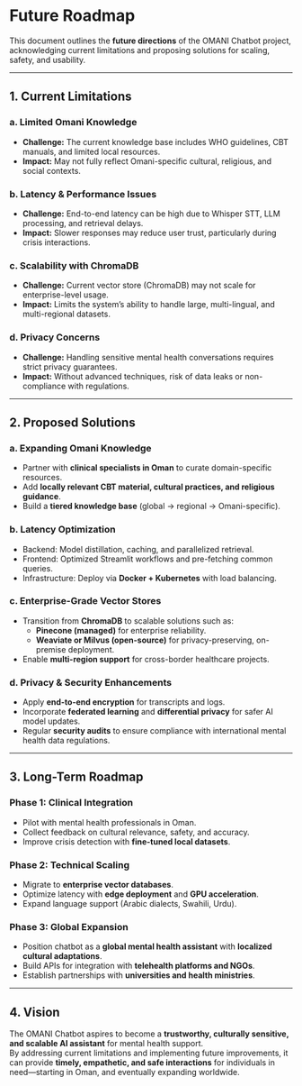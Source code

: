 # Future Roadmap

This document outlines the **future directions** of the OMANI Chatbot project, acknowledging current limitations and proposing solutions for scaling, safety, and usability.

---

## 1. Current Limitations

### a. Limited Omani Knowledge  
- **Challenge:** The current knowledge base includes WHO guidelines, CBT manuals, and limited local resources.  
- **Impact:** May not fully reflect Omani-specific cultural, religious, and social contexts.  

### b. Latency & Performance Issues  
- **Challenge:** End-to-end latency can be high due to Whisper STT, LLM processing, and retrieval delays.  
- **Impact:** Slower responses may reduce user trust, particularly during crisis interactions.  

### c. Scalability with ChromaDB  
- **Challenge:** Current vector store (ChromaDB) may not scale for enterprise-level usage.  
- **Impact:** Limits the system’s ability to handle large, multi-lingual, and multi-regional datasets.  

### d. Privacy Concerns  
- **Challenge:** Handling sensitive mental health conversations requires strict privacy guarantees.  
- **Impact:** Without advanced techniques, risk of data leaks or non-compliance with regulations.

---

## 2. Proposed Solutions

### a. Expanding Omani Knowledge  
- Partner with **clinical specialists in Oman** to curate domain-specific resources.  
- Add **locally relevant CBT material, cultural practices, and religious guidance**.  
- Build a **tiered knowledge base** (global → regional → Omani-specific).

### b. Latency Optimization  
- Backend: Model distillation, caching, and parallelized retrieval.  
- Frontend: Optimized Streamlit workflows and pre-fetching common queries.  
- Infrastructure: Deploy via **Docker + Kubernetes** with load balancing.

### c. Enterprise-Grade Vector Stores  
- Transition from **ChromaDB** to scalable solutions such as:  
  - **Pinecone (managed)** for enterprise reliability.  
  - **Weaviate or Milvus (open-source)** for privacy-preserving, on-premise deployment.  
- Enable **multi-region support** for cross-border healthcare projects.

### d. Privacy & Security Enhancements  
- Apply **end-to-end encryption** for transcripts and logs.  
- Incorporate **federated learning** and **differential privacy** for safer AI model updates.  
- Regular **security audits** to ensure compliance with international mental health data regulations.

---

## 3. Long-Term Roadmap

### Phase 1: Clinical Integration 
- Pilot with mental health professionals in Oman.  
- Collect feedback on cultural relevance, safety, and accuracy.  
- Improve crisis detection with **fine-tuned local datasets**.

### Phase 2: Technical Scaling
- Migrate to **enterprise vector databases**.  
- Optimize latency with **edge deployment** and **GPU acceleration**.  
- Expand language support (Arabic dialects, Swahili, Urdu).  

### Phase 3: Global Expansion 
- Position chatbot as a **global mental health assistant** with **localized cultural adaptations**.  
- Build APIs for integration with **telehealth platforms and NGOs**.  
- Establish partnerships with **universities and health ministries**.

---

## 4. Vision

The OMANI Chatbot aspires to become a **trustworthy, culturally sensitive, and scalable AI assistant** for mental health support.  
By addressing current limitations and implementing future improvements, it can provide **timely, empathetic, and safe interactions** for individuals in need—starting in Oman, and eventually expanding worldwide.

